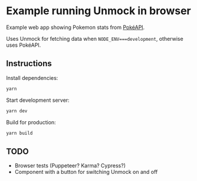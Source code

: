 # Example running Unmock in browser

Example web app showing Pokemon stats from [PokéAPI](https://pokeapi.co/).

Uses Unmock for fetching data when `NODE_ENV===development`, otherwise uses PokéAPI.

## Instructions

Install dependencies:

```bash
yarn
```

Start development server:

```bash
yarn dev
```

Build for production:

```bash
yarn build
```

## TODO

- Browser tests (Puppeteer? Karma? Cypress?)
- Component with a button for switching Unmock on and off

